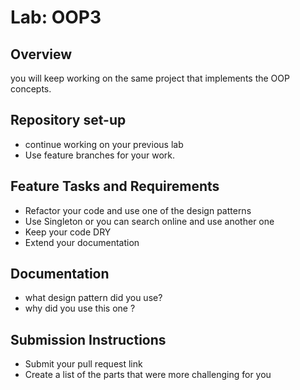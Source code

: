 # Lab: OOP3
## Overview

you will keep working on the same project that implements the OOP concepts.


## Repository set-up
- continue working on  your previous lab 
- Use feature branches for your work.
  
## Feature Tasks and Requirements
- Refactor your code and use one of the design patterns 
- Use Singleton or you can search online and use another one
- Keep your code DRY
- Extend your documentation

## Documentation
- what design pattern did you use?
- why did you use this one ?

## Submission Instructions
- Submit your pull request link
- Create a list of the parts that were more challenging for you